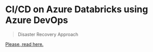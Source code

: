 # CI/CD on Azure Databricks using Azure DevOps
> Disaster Recovery Approach

[Please, read here.](AzureDataricks_AzureDevOps.pdf)

